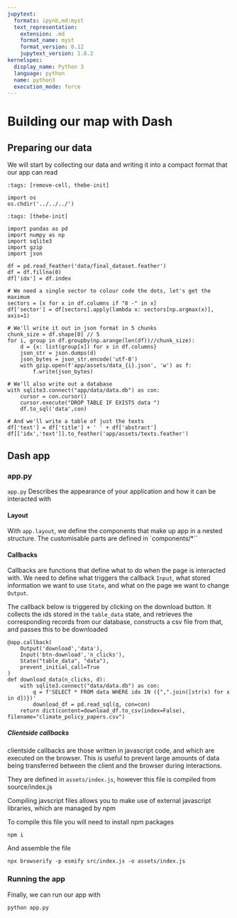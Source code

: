 ```yaml
---
jupytext:
  formats: ipynb,md:myst
  text_representation:
    extension: .md
    format_name: myst
    format_version: 0.12
    jupytext_version: 1.8.2
kernelspec:
  display_name: Python 3
  language: python
  name: python3
  execution_mode: force
---
```


# Building our map with Dash

## Preparing our data

We will start by collecting our data and writing it into a compact format that our app can read


```{code-cell} ipython3
:tags: [remove-cell, thebe-init]

import os
os.chdir('../../../')
```

```{code-cell} ipython3
:tags: [thebe-init]

import pandas as pd
import numpy as np
import sqlite3
import gzip
import json

df = pd.read_feather('data/final_dataset.feather')
df = df.fillna(0)
df['idx'] = df.index

# We need a single sector to colour code the dots, let's get the maximum
sectors = [x for x in df.columns if "8 -" in x]
df['sector'] = df[sectors].apply(lambda x: sectors[np.argmax(x)], axis=1)

# We'll write it out in json format in 5 chunks
chunk_size = df.shape[0] // 5
for i, group in df.groupby(np.arange(len(df))//chunk_size):
    d = {x: list(group[x]) for x in df.columns}
    json_str = json.dumps(d)
    json_bytes = json_str.encode('utf-8')   
    with gzip.open(f'app/assets/data_{i}.json', 'w') as f:
        f.write(json_bytes)

# We'll also write out a database
with sqlite3.connect("app/data/data.db") as con:
    cursor = con.cursor()
    cursor.execute("DROP TABLE IF EXISTS data ")
    df.to_sql('data',con)

# And we'll write a table of just the texts
df['text'] = df['title'] + ' ' + df['abstract']
df[['idx','text']].to_feather('app/assets/texts.feather')

```

## Dash app

### app.py

`app.py` Describes the appearance of your application and how it can be interacted with

#### Layout

With `app.layout`, we define the components that make up app in a nested structure.
The customisable parts are defined in `components/*``

#### Callbacks

Callbacks are functions that define what to do when the page is interacted with.
We need to define what triggers the callback `Input`, what stored information we want to use
`State`, and what on the page we want to change `Output`.

The callback below is triggered by clicking on the download button. It collects the ids stored in the
`table_data` state, and retrieves the corresponding records from our database, constructs a csv file from
that, and passes this to be downloaded

```
@app.callback(
    Output('download','data'),
    Input('btn-download','n_clicks'),
    State("table_data", "data"),
    prevent_initial_call=True
)
def download_data(n_clicks, d):
    with sqlite3.connect("data/data.db") as con:
        q = f'SELECT * FROM data WHERE idx IN ({",".join([str(x) for x in d])})'
        download_df = pd.read_sql(q, con=con)
    return dict(content=download_df.to_csv(index=False), filename="climate_policy_papers.csv")
```

##### Clientside callbacks
clientside callbacks are those written in javascript code, and which are executed on the browser.
This is useful to prevent large amounts of data being transferred between the client and the browser during interactions.

They are defined in `assets/index.js`, however this file is compiled from source/index.js

Compiling javscript files allows you to make use of external javascript libraries, which are managed by npm

To compile this file you will need to install npm packages

```
npm i
```
And assemble the file
```
npx browserify -p esmify src/index.js -o assets/index.js
```

### Running the app

Finally, we can run our app with

`python app.py`
